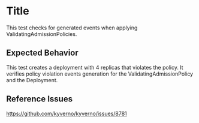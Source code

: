 # Title

This test checks for generated events when applying ValidatingAdmissionPolicies.

## Expected Behavior


This test creates a deployment with 4 replicas that violates the policy. It verifies policy violation events generation for the ValidatingAdmissionPolicy and the Deployment.

## Reference Issues

https://github.com/kyverno/kyverno/issues/8781
